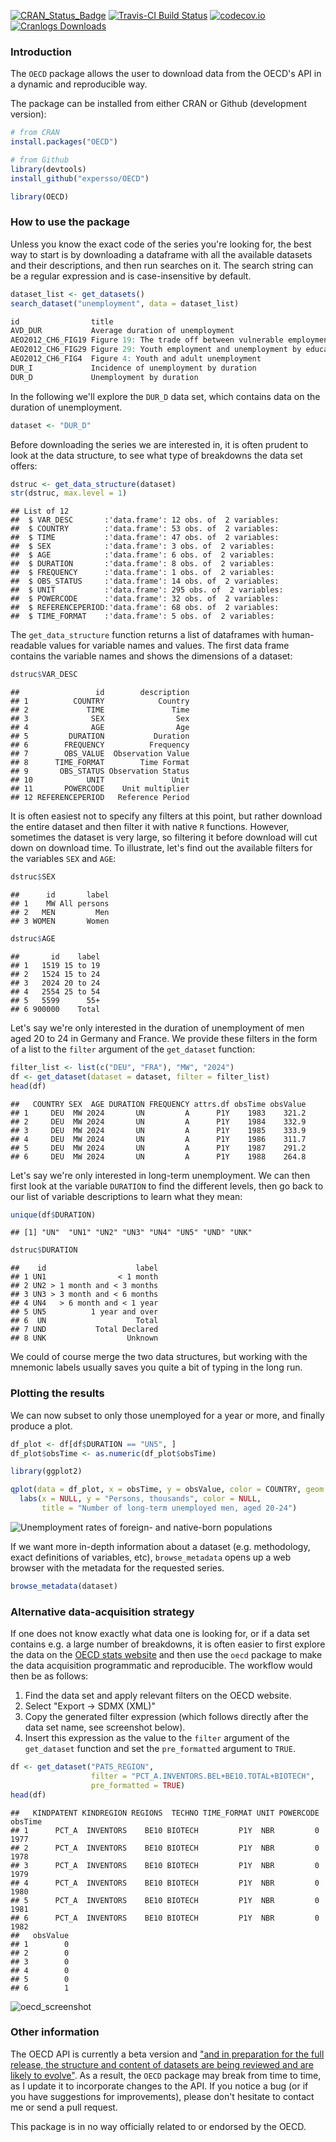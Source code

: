 [![CRAN_Status_Badge](http://www.r-pkg.org/badges/version/OECD)](http://cran.r-project.org/web/packages/OECD)
[![Travis-CI Build Status](https://travis-ci.org/expersso/OECD.svg?branch=master)](https://travis-ci.org/expersso/OECD)
[![codecov.io](https://codecov.io/github/expersso/OECD/coverage.svg?branch=master)](https://codecov.io/github/expersso/OECD?branch=master)
[![Cranlogs Downloads](http://cranlogs.r-pkg.org/badges/grand-total/OECD)](http://cran.r-project.org/web/packages/OECD)



### Introduction

The `OECD` package allows the user to download data from the OECD's API in a
dynamic and reproducible way.

The package can be installed from either CRAN or Github (development version):


```r
# from CRAN
install.packages("OECD")

# from Github
library(devtools)
install_github("expersso/OECD")

library(OECD)
```

### How to use the package

Unless you know the exact code of the series you're looking for, the best way to
start is by downloading a dataframe with all the available datasets and their 
descriptions, and then run searches on it. The search string can be a regular
expression and is case-insensitive by default.


```r
dataset_list <- get_datasets()
search_dataset("unemployment", data = dataset_list)
```

```r
id                title
AVD_DUR           Average duration of unemployment
AEO2012_CH6_FIG19 Figure 19: The trade off between vulnerable employment...
AEO2012_CH6_FIG29 Figure 29: Youth employment and unemployment by education...
AEO2012_CH6_FIG4  Figure 4: Youth and adult unemployment
DUR_I             Incidence of unemployment by duration
DUR_D             Unemployment by duration
```

In the following we'll explore the `DUR_D` data set, which contains data on 
the duration of unemployment.


```r
dataset <- "DUR_D"
```

Before downloading the series we are interested in, it is often prudent to look 
at the data structure, to see what type of breakdowns the data set offers:


```r
dstruc <- get_data_structure(dataset)
str(dstruc, max.level = 1)
```

```
## List of 12
##  $ VAR_DESC       :'data.frame':	12 obs. of  2 variables:
##  $ COUNTRY        :'data.frame':	53 obs. of  2 variables:
##  $ TIME           :'data.frame':	47 obs. of  2 variables:
##  $ SEX            :'data.frame':	3 obs. of  2 variables:
##  $ AGE            :'data.frame':	6 obs. of  2 variables:
##  $ DURATION       :'data.frame':	8 obs. of  2 variables:
##  $ FREQUENCY      :'data.frame':	1 obs. of  2 variables:
##  $ OBS_STATUS     :'data.frame':	14 obs. of  2 variables:
##  $ UNIT           :'data.frame':	295 obs. of  2 variables:
##  $ POWERCODE      :'data.frame':	32 obs. of  2 variables:
##  $ REFERENCEPERIOD:'data.frame':	68 obs. of  2 variables:
##  $ TIME_FORMAT    :'data.frame':	5 obs. of  2 variables:
```

The `get_data_structure` function returns a list of dataframes with
human-readable values for variable names and values. The first data frame
contains the variable names and shows the dimensions of a dataset:


```r
dstruc$VAR_DESC
```

```
##                 id        description
## 1          COUNTRY            Country
## 2             TIME               Time
## 3              SEX                Sex
## 4              AGE                Age
## 5         DURATION           Duration
## 6        FREQUENCY          Frequency
## 7        OBS_VALUE  Observation Value
## 8      TIME_FORMAT        Time Format
## 9       OBS_STATUS Observation Status
## 10            UNIT               Unit
## 11       POWERCODE    Unit multiplier
## 12 REFERENCEPERIOD   Reference Period
```

It is often easiest not to specify any filters at this point, but rather
download the entire dataset and then filter it with native `R` functions.
However, sometimes the dataset is very large, so filtering it before download
will cut down on download time. To illustrate, let's find out the available
filters for the variables `SEX` and `AGE`:


```r
dstruc$SEX
```

```
##      id       label
## 1    MW All persons
## 2   MEN         Men
## 3 WOMEN       Women
```

```r
dstruc$AGE
```

```
##       id    label
## 1   1519 15 to 19
## 2   1524 15 to 24
## 3   2024 20 to 24
## 4   2554 25 to 54
## 5   5599      55+
## 6 900000    Total
```

Let's say we're only interested in the duration of unemployment of men aged 20
to 24 in Germany and France. We provide these filters in the form of a list to 
the `filter` argument of the `get_dataset` function:


```r
filter_list <- list(c("DEU", "FRA"), "MW", "2024")
df <- get_dataset(dataset = dataset, filter = filter_list)
head(df)
```

```
##   COUNTRY SEX  AGE DURATION FREQUENCY attrs.df obsTime obsValue
## 1     DEU  MW 2024       UN         A      P1Y    1983    321.2
## 2     DEU  MW 2024       UN         A      P1Y    1984    332.9
## 3     DEU  MW 2024       UN         A      P1Y    1985    333.9
## 4     DEU  MW 2024       UN         A      P1Y    1986    311.7
## 5     DEU  MW 2024       UN         A      P1Y    1987    291.2
## 6     DEU  MW 2024       UN         A      P1Y    1988    264.8
```

Let's say we're only interested in long-term unemployment. We can then first
look at the variable `DURATION` to find the different levels, then go back to
our list of variable descriptions to learn what they mean:


```r
unique(df$DURATION)
```

```
## [1] "UN"  "UN1" "UN2" "UN3" "UN4" "UN5" "UND" "UNK"
```

```r
dstruc$DURATION
```

```
##    id                    label
## 1 UN1                < 1 month
## 2 UN2 > 1 month and < 3 months
## 3 UN3 > 3 month and < 6 months
## 4 UN4   > 6 month and < 1 year
## 5 UN5          1 year and over
## 6  UN                    Total
## 7 UND           Total Declared
## 8 UNK                  Unknown
```

We could of course merge the two data structures, but working with the mnemonic
labels usually saves you quite a bit of typing in the long run.

### Plotting the results

We can now subset to only those unemployed for a year or more, and finally
produce a plot.


```r
df_plot <- df[df$DURATION == "UN5", ]
df_plot$obsTime <- as.numeric(df_plot$obsTime)

library(ggplot2)

qplot(data = df_plot, x = obsTime, y = obsValue, color = COUNTRY, geom = "line") +
  labs(x = NULL, y = "Persons, thousands", color = NULL,
       title = "Number of long-term unemployed men, aged 20-24")
```

![Unemployment rates of foreign- and native-born populations](plot-1.png) 

If we want more in-depth information about a dataset (e.g. methodology, exact
definitions of variables, etc), `browse_metadata` opens up a web
browser with the metadata for the requested series.


```r
browse_metadata(dataset)
```

### Alternative data-acquisition strategy

If one does not know exactly what data one is looking for, or if a data set 
contains e.g. a large number of breakdowns, it is often easier to first explore 
the data on the [OECD stats website](http://stats.oecd.org) and then use the
`oecd` package to make the data acquisition programmatic and reproducible. The
workflow would then be as follows:

1. Find the data set and apply relevant filters on the OECD website.
1. Select "Export -> SDMX (XML)"
1. Copy the generated filter expression (which follows directly after the data set name, 
see screenshot below).
1. Insert this expression as the value to the `filter` argument of the `get_dataset` 
function and set the `pre_formatted` argument to `TRUE`.


```r
df <- get_dataset("PATS_REGION",
                  filter = "PCT_A.INVENTORS.BEL+BE10.TOTAL+BIOTECH", 
                  pre_formatted = TRUE)
head(df)
```

```
##   KINDPATENT KINDREGION REGIONS  TECHNO TIME_FORMAT UNIT POWERCODE obsTime
## 1      PCT_A  INVENTORS    BE10 BIOTECH         P1Y  NBR         0    1977
## 2      PCT_A  INVENTORS    BE10 BIOTECH         P1Y  NBR         0    1978
## 3      PCT_A  INVENTORS    BE10 BIOTECH         P1Y  NBR         0    1979
## 4      PCT_A  INVENTORS    BE10 BIOTECH         P1Y  NBR         0    1980
## 5      PCT_A  INVENTORS    BE10 BIOTECH         P1Y  NBR         0    1981
## 6      PCT_A  INVENTORS    BE10 BIOTECH         P1Y  NBR         0    1982
##   obsValue
## 1        0
## 2        0
## 3        0
## 4        0
## 5        0
## 6        1
```

![oecd_screenshot](vignettes/figures/oecd.png)

### Other information

The OECD API is currently a beta version and ["and in preparation for the full
release, the structure and content of datasets are being reviewed and are likely
to evolve"](http://stats.oecd.org/OpenDataAPI/index.htm). As a result, the
`OECD` package may break from time to time, as I update it to incorporate 
changes to the API. If you notice a bug (or if you have suggestions for 
improvements), please don't hesitate to contact me or send a pull request.

This package is in no way officially related to or endorsed by the OECD.
